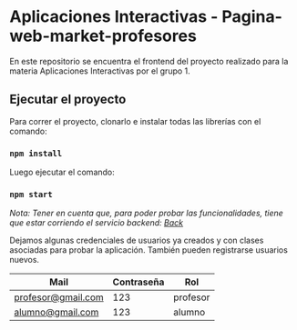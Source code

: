 # Aplicaciones Interactivas - Pagina-web-market-profesores

En este repositorio se encuentra el frontend del proyecto realizado para la materia Aplicaciones Interactivas por el grupo 1.

## Ejecutar el proyecto

Para correr el proyecto, clonarlo e instalar todas las librerías con el comando:

### `npm install`

Luego ejecutar el comando:

### `npm start`

*Nota: Tener en cuenta que, para poder probar las funcionalidades, tiene que estar corriendo el servicio backend: [Back](https://github.com/mirkobCDS/Backend-Pagina-API)*

Dejamos algunas credenciales de usuarios ya creados y con clases asociadas para probar la aplicación. También pueden registrarse usuarios nuevos.

Mail | Contraseña | Rol
--- | --- | --- |
profesor@gmail.com | 123 | profesor
alumno@gmail.com | 123 | alumno
